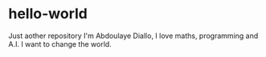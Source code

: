 # hello-world
Just aother repository
I'm Abdoulaye Diallo, I love maths, programming and A.I.
I want to change the world.
